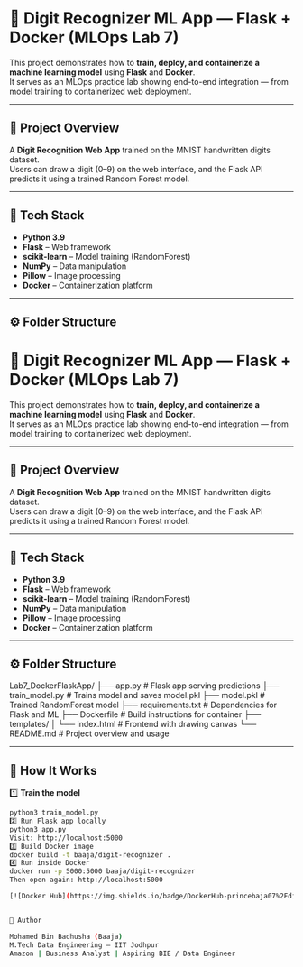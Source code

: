 # 🧠 Digit Recognizer ML App — Flask + Docker (MLOps Lab 7)

This project demonstrates how to **train, deploy, and containerize a machine learning model** using **Flask** and **Docker**.  
It serves as an MLOps practice lab showing end-to-end integration — from model training to containerized web deployment.

---

## 🚀 Project Overview

A **Digit Recognition Web App** trained on the MNIST handwritten digits dataset.  
Users can draw a digit (0–9) on the web interface, and the Flask API predicts it using a trained Random Forest model.

---

## 🧩 Tech Stack

- **Python 3.9**
- **Flask** – Web framework
- **scikit-learn** – Model training (RandomForest)
- **NumPy** – Data manipulation
- **Pillow** – Image processing
- **Docker** – Containerization platform

---

## ⚙️ Folder Structure

# 🧠 Digit Recognizer ML App — Flask + Docker (MLOps Lab 7)

This project demonstrates how to **train, deploy, and containerize a machine learning model** using **Flask** and **Docker**.  
It serves as an MLOps practice lab showing end-to-end integration — from model training to containerized web deployment.

---

## 🚀 Project Overview

A **Digit Recognition Web App** trained on the MNIST handwritten digits dataset.  
Users can draw a digit (0–9) on the web interface, and the Flask API predicts it using a trained Random Forest model.

---

## 🧩 Tech Stack

- **Python 3.9**
- **Flask** – Web framework
- **scikit-learn** – Model training (RandomForest)
- **NumPy** – Data manipulation
- **Pillow** – Image processing
- **Docker** – Containerization platform

---

## ⚙️ Folder Structure


Lab7_DockerFlaskApp/
├── app.py # Flask app serving predictions
├── train_model.py # Trains model and saves model.pkl
├── model.pkl # Trained RandomForest model
├── requirements.txt # Dependencies for Flask and ML
├── Dockerfile # Build instructions for container
├── templates/
│ └── index.html # Frontend with drawing canvas
└── README.md # Project overview and usage



---

## 🧠 How It Works

1️⃣ **Train the model**
```bash
python3 train_model.py
2️⃣ Run Flask app locally
python3 app.py
Visit: http://localhost:5000
3️⃣ Build Docker image
docker build -t baaja/digit-recognizer .
4️⃣ Run inside Docker
docker run -p 5000:5000 baaja/digit-recognizer
Then open again: http://localhost:5000

[![Docker Hub](https://img.shields.io/badge/DockerHub-princebaja07%2Fdigit--recognizer-blue?logo=docker)](https://hub.docker.com/r/princebaja07/digit-recognizer)


🧾 Author

Mohamed Bin Badhusha (Baaja)
M.Tech Data Engineering — IIT Jodhpur
Amazon | Business Analyst | Aspiring BIE / Data Engineer


